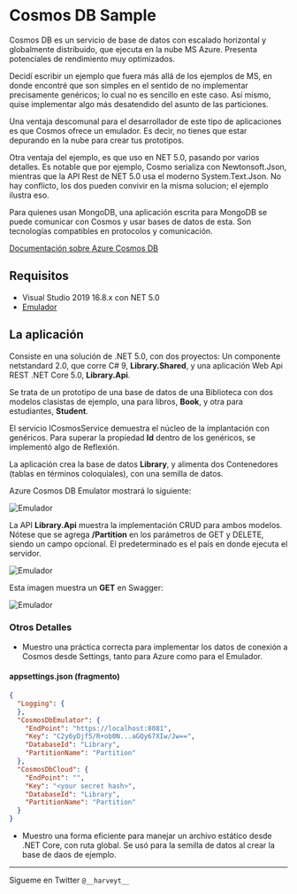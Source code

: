 # Cosmos DB Sample
Cosmos DB es un servicio de base de datos con escalado horizontal y globalmente distribuido, que ejecuta en la nube MS Azure. Presenta potenciales de rendimiento muy optimizados.

Decidí escribir un ejemplo que fuera más allá de los ejemplos de MS, en donde encontré que son simples en el sentido de no implementar precisamente genéricos; lo cual no es sencillo en este caso. Así mismo, quise implementar algo más desatendido del asunto de las particiones. 

Una ventaja descomunal para el desarrollador de este tipo de aplicaciones es que Cosmos ofrece un emulador. Es decir, no tienes que estar depurando en la nube para crear tus prototipos.

Otra ventaja del ejemplo, es que uso en NET 5.0, pasando por varios detalles. Es notable que por ejemplo, Cosmo serializa con Newtonsoft.Json, mientras que la API Rest de NET 5.0 usa el moderno System.Text.Json. No hay conflicto, los dos pueden convivir en la misma solucion; el ejemplo ilustra eso.

Para quienes usan MongoDB, una aplicación escrita para MongoDB se puede comunicar con Cosmos y usar bases de datos de esta. Son tecnologías compatibles en protocolos y comunicación.

[Documentación sobre Azure Cosmos DB](https://docs.microsoft.com/es-es/azure/cosmos-db/)


## Requisitos

  - Visual Studio 2019 16.8.x con NET 5.0
  - [Emulador](https://docs.microsoft.com/en-us/azure/cosmos-db/local-emulator-release-notes)

## La aplicación
Consiste en una solución de .NET 5.0, con dos proyectos: Un componente netstandard 2.0, que corre C# 9, **Library.Shared**, y una aplicación Web Api REST .NET Core 5.0, **Library.Api**.

Se trata de un prototipo de una base de datos de una Biblioteca con dos modelos clasistas de ejemplo, una para libros, **Book**, y otra para estudiantes, **Student**.

El servicio ICosmosService<T> demuestra el núcleo de la implantación con genéricos. Para superar la propiedad **Id** dentro de los genéricos, se implementó algo de Reflexión.

La aplicación crea la base de datos **Library**, y alimenta dos Contenedores (tablas en términos coloquiales), con una semilla de datos.

Azure Cosmos DB Emulator mostrará lo siguiente:

![Emulador](https://github.com/harveytriana/CosmosDBMock/blob/master/cdb_1.png)

La API **Library.Api** muestra la implementación CRUD para ambos modelos. Nótese que se agrega **/Partition** en los parámetros de GET y DELETE, siendo un campo opcional. El predeterminado es el país en donde ejecuta el servidor. 

![Emulador](https://github.com/harveytriana/CosmosDBMock/blob/master/cdb_2.png)

Esta imagen muestra un **GET** en Swagger:

![Emulador](https://github.com/harveytriana/CosmosDBMock/blob/master/cdb_3.png)

### Otros Detalles

* Muestro una práctica correcta para implementar los datos de conexión a Cosmos desde Settings, tanto  para Azure como para el Emulador.

#### appsettings.json (fragmento)
```json
{
  "Logging": {
  },
  "CosmosDbEmulator": {
    "EndPoint": "https://localhost:8081",
    "Key": "C2y6yDjf5/R+ob0N...aGQy67XIw/Jw==",
    "DatabaseId": "Library",
    "PartitionName": "Partition"
  },
  "CosmosDbCloud": {
    "EndPoint": "",
    "Key": "<your secret hash>",
    "DatabaseId": "Library",
    "PartitionName": "Partition"
  }
}
```

* Muestro una forma eficiente para manejar un archivo estático desde .NET Core, con ruta global. Se usó para la semilla de datos al crear la base de daos de ejemplo.
___
Sigueme en Twitter ```@__harveyt__```





